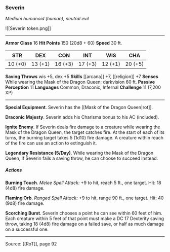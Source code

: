 ### Severin
_Medium humanoid (human), neutral evil_

![[Severin token.png]]


---

**Armor Class** 16
**Hit Points** 150 (20d8 + 60)
**Speed** 30 ft.

| STR     | DEX     | CON     | INT     | WIS     | CHA     |
|---------|---------|---------|---------|---------|---------|
| 10 (+0) | 13 (+1) | 16 (+3) | 17 (+3) | 12 (+1) | 20 (+5) |

**Saving Throws** wis +5, dex +5
**Skills** [[arcana]] +7, [[religion]] +7
**Senses** While wearing the Mask of the Dragon Queen: darkvision 60 ft.
**Passive Perception** 11
**Languages** Common, Draconic, Infernal
**Challenge** 11 (7,200 XP)

---

**Special Equipment**. Severin has the [[Mask of the Dragon Queen|rot]].

**Draconic Majesty**. Severin adds his Charisma bonus to his AC (included).

**Ignite Enemy**. If Severin deals fire damage to a creature while wearing the Mask of the Dragon Queen, the target catches fire. At the start of each of its turns, the burning target takes 5 (1d10) fire damage. A creature within reach of the fire can use an action to extinguish it.

**Legendary Resistance (5/Day)**. While wearing the Mask of the Dragon Queen, if Severin fails a saving throw, he can choose to succeed instead.

##### Actions
**Burning Touch**. _Melee Spell Attack:_ +9 to hit, reach 5 ft., one target. Hit: 18 (4d8) fire damage.

**Flaming Orb**. _Ranged Spell Attack:_ +9 to hit, range 90 ft., one target. Hit: 40 (9d8) fire damage.

**Scorching Burst**. Severin chooses a point he can see within 60 feet of him. Each creature within 5 feet of that point must make a DC 17 Dexterity saving throw, taking 18 (4d8) fire damage on a failed save, or half as much damage on a successful one.


---

Source: [[RoT]], page 92